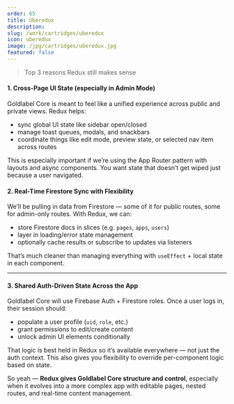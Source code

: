 ```yaml
---
order: 65
title: Uberedux
description:
slug: /work/cartridges/uberedux
icon: uberedux
image: /jpg/cartridges/uberedux.jpg
featured: false
---
```


> Top 3 reasons Redux still makes sense

#### 1. **Cross-Page UI State (especially in Admin Mode)**

Goldlabel Core is meant to feel like a unified experience across public and private views. Redux helps:

- sync global UI state like sidebar open/closed
- manage toast queues, modals, and snackbars
- coordinate things like edit mode, preview state, or selected nav item across routes

This is especially important if we’re using the App Router pattern with layouts and async components. You want state that doesn’t get wiped just because a user navigated.

#### 2. **Real-Time Firestore Sync with Flexibility**

We’ll be pulling in data from Firestore — some of it for public routes, some for admin-only routes. With Redux, we can:

- store Firestore docs in slices (e.g. `pages`, `apps`, `users`)
- layer in loading/error state management
- optionally cache results or subscribe to updates via listeners

That’s much cleaner than managing everything with `useEffect` + local state in each component.

---

#### 3. **Shared Auth-Driven State Across the App**

Goldlabel Core will use Firebase Auth + Firestore roles. Once a user logs in, their session should:

- populate a user profile (`uid`, `role`, etc.)
- grant permissions to edit/create content
- unlock admin UI elements conditionally

That logic is best held in Redux so it’s available everywhere — not just the auth context. This also gives you flexibility to override per-component logic based on state.

So yeah — **Redux gives Goldlabel Core structure and control**, especially when it evolves into a more complex app with editable pages, nested routes, and real-time content management.
